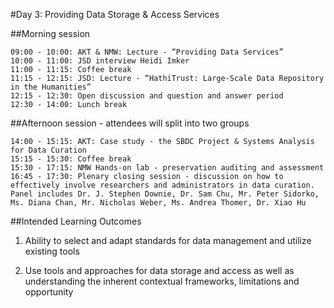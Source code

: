 #Day 3: Providing Data Storage & Access Services

##Morning session

    09:00 - 10:00: AKT & NMW: Lecture - “Providing Data Services”
    10:00 - 11:00: JSD interview Heidi Imker
    11:00 - 11:15: Coffee break
    11:15 - 12:15: JSD: Lecture - “HathiTrust: Large-Scale Data Repository in the Humanities”
    12:15 - 12:30: Open discussion and question and answer period
    12:30 - 14:00: Lunch break

##Afternoon session - attendees will split into two groups

    14:00 - 15:15: AKT: Case study - the SBDC Project & Systems Analysis for Data Curation
    15:15 - 15:30: Coffee break
    15:30 - 17:15: NMW Hands-on lab - preservation auditing and assessment
    16:45 - 17:30: Plenary closing session - discussion on how to effectively involve researchers and administrators in data curation. Panel includes Dr. J. Stephen Downie, Dr. Sam Chu, Mr. Peter Sidorko, Ms. Diana Chan, Mr. Nicholas Weber, Ms. Andrea Thomer, Dr. Xiao Hu

##Intended Learning Outcomes

1. Ability to select and adapt standards for data management and utilize existing tools

2. Use tools and approaches for data storage and access as well as understanding the inherent
contextual frameworks, limitations and opportunity
